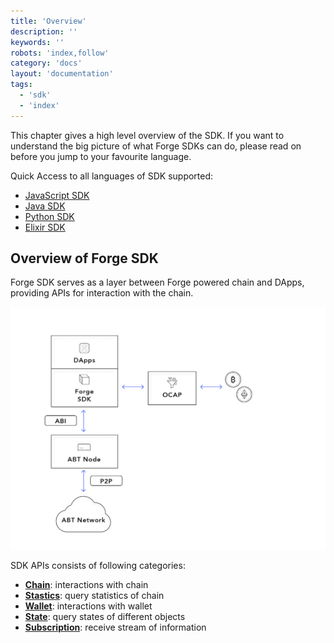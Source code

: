 ```yaml
---
title: 'Overview'
description: ''
keywords: ''
robots: 'index,follow'
category: 'docs'
layout: 'documentation'
tags:
  - 'sdk'
  - 'index'
---
```


This chapter gives a high level overview of the SDK. If you want to understand the big picture of what Forge SDKs can do, please read on before you jump to your favourite language.

Quick Access to all languages of SDK supported:

- [JavaScript SDK](./javascript)
- [Java SDK](./java)
- [Python SDK](./python)
- [Elixir SDK](./elixir)

## Overview of Forge SDK

Forge SDK serves as a layer between Forge powered chain and DApps, providing APIs for interaction with the chain.

![](./assets/forge-platform.png)

SDK APIs consists of following categories:

- [**Chain**](../../reference/rpc/chain): interactions with chain
- [**Stastics**](../../reference/rpc/stats): query statistics of chain
- [**Wallet**](../../reference/rpc/wallet): interactions with wallet
- [**State**](../../reference/rpc/state): query states of different objects
- [**Subscription**](../../reference/rpc/event): receive stream of information
<!-- - [**Misc**](../../reference/rpc/misc): other functions -->
